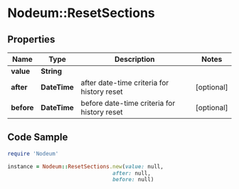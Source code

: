 # Nodeum::ResetSections

## Properties

Name | Type | Description | Notes
------------ | ------------- | ------------- | -------------
**value** | **String** |  | 
**after** | **DateTime** | after date-time criteria for history reset | [optional] 
**before** | **DateTime** | before date-time criteria for history reset | [optional] 

## Code Sample

```ruby
require 'Nodeum'

instance = Nodeum::ResetSections.new(value: null,
                                 after: null,
                                 before: null)
```


